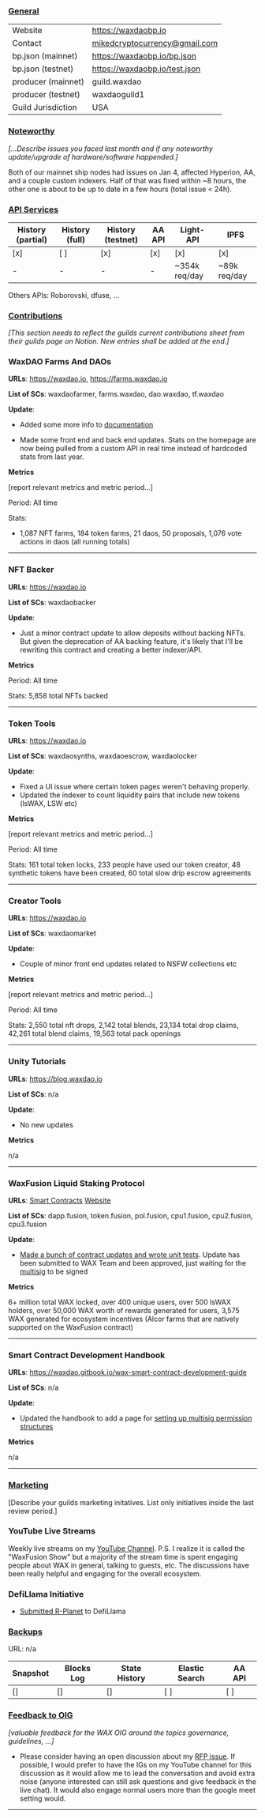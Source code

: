 ### <ins>General</ins>

|  |  |
| --- | --- |
| Website | https://waxdaobp.io |
| Contact | mikedcryptocurrency@gmail.com |
| bp.json (mainnet) | https://waxdaobp.io/bp.json |
| bp.json (testnet) | https://waxdaobp.io/test.json |
| producer (mainnet) | guild.waxdao |
| producer (testnet) | waxdaoguild1 |
| Guild Jurisdiction | USA |

### <ins>Noteworthy</ins>
*[...Describe issues you faced last month and if any noteworthy update/upgrade of hardware/software happended.]*

Both of our mainnet ship nodes had issues on Jan 4, affected Hyperion, AA, and a couple custom indexers. Half of that was fixed within ~8 hours, the other one is about to be up to date in a few hours (total issue < 24h).

### <ins>API Services</ins>

| History (partial) | History (full) | History (testnet) | AA API | Light-API  | IPFS |
|--------|--------|--------|--------|--------|--------|
| [x] | [ ] | [x] | [x] | [x] | [x] | 
| - | - | - | - | ~354k req/day |  ~89k req/day |

Others APIs: Roborovski, dfuse, ...

### <ins>Contributions</ins>
*[This section needs to reflect the guilds current contributions sheet from their guilds page on Notion. New entries shall be added at the end.]*

### WaxDAO Farms And DAOs

**URLs**: https://waxdao.io, https://farms.waxdao.io

**List of SCs**: waxdaofarmer, farms.waxdao, dao.waxdao, tf.waxdao

**Update**: 

- Added some more info to [documentation](https://waxdao.gitbook.io/waxdao/products/wojak-nfts)

- Made some front end and back end updates. Stats on the homepage are now being pulled from a custom API in real time instead of hardcoded stats from last year.

**Metrics**

[report relevant metrics and metric period...]

Period: All time

Stats:

- 1,087 NFT farms, 184 token farms, 21 daos, 50 proposals, 1,076 vote actions in daos (all running totals)


---

### NFT Backer

**URLs**: https://waxdao.io

**List of SCs**: waxdaobacker

**Update**: 

- Just a minor contract update to allow deposits without backing NFTs. But given the deprecation of AA backing feature, it's likely that I'll be rewriting this contract and creating a better indexer/API.

**Metrics**

Period: All time

Stats: 5,858 total NFTs backed


---

### Token Tools

**URLs**: https://waxdao.io

**List of SCs**: waxdaosynths, waxdaoescrow, waxdaolocker

**Update**: 

- Fixed a UI issue where certain token pages weren't behaving properly.
- Updated the indexer to count liquidity pairs that include new tokens (lsWAX, LSW etc)

**Metrics**

[report relevant metrics and metric period...]

Period: All time

Stats: 161 total token locks, 233 people have used our token creator, 48 synthetic tokens have been created, 60 total slow drip escrow agreements


---


### Creator Tools

**URLs**: https://waxdao.io

**List of SCs**: waxdaomarket

**Update**: 

- Couple of minor front end updates related to NSFW collections etc

**Metrics**

[report relevant metrics and metric period...]

Period: All time

Stats: 2,550 total nft drops, 2,142 total blends, 23,134 total drop claims, 42,261 total blend claims, 19,563 total pack openings


---

### Unity Tutorials

**URLs**: https://blog.waxdao.io

**List of SCs**: n/a

**Update**: 
- No new updates

**Metrics**

n/a


---

### WaxFusion Liquid Staking Protocol

**URLs**:
[Smart Contracts](https://github.com/mdcryptonfts/waxfusion)
[Website](https://waxfusion.io)


**List of SCs**: dapp.fusion, token.fusion, pol.fusion, cpu1.fusion, cpu2.fusion, cpu3.fusion

**Update**: 

- [Made a bunch of contract updates and wrote unit tests](https://github.com/mdcryptonfts/waxfusion/commits/main/). Update has been submitted to WAX Team and been approved, just waiting for the [multisig](https://waxblock.io/msig/guild.waxdao/qvkehm) to be signed

**Metrics**

6+ million total WAX locked, over 400 unique users, over 500 lsWAX holders, over 50,000 WAX worth of rewards generated for users, 3,575 WAX generated for ecosystem incentives (Alcor farms that are natively supported on the WaxFusion contract)

---

### Smart Contract Development Handbook

**URLs**: https://waxdao.gitbook.io/wax-smart-contract-development-guide

**List of SCs**: n/a

**Update**:

- Updated the handbook to add a page for [setting up multisig permission structures](https://waxdao.gitbook.io/wax-smart-contract-development-guide/tips-and-tricks/creating-permission-structures)

**Metrics**

n/a


---


### <ins>Marketing</ins>
[Describe your guilds marketing initatives. List only initiatives inside the last review period.]

### YouTube Live Streams

Weekly live streams on my [YouTube Channel](https://www.youtube.com/@MikeDCrypto/streams). P.S. I realize it is called the "WaxFusion Show" but a majority of the stream time is spent engaging people about WAX in general, talking to guests, etc. The discussions have been really helpful and engaging for the overall ecosystem.

### DefiLlama Initiative

- [Submitted R-Planet](https://github.com/DefiLlama/DefiLlama-Adapters/pull/13559) to DefiLlama


### <ins>Backups </ins>
URL: n/a

| Snapshot | Blocks Log | State History | Elastic Search | AA API |
|--------|--------|--------|--------|--------|
| [] | [] | [] | [ ] | [ ] |


### <ins>Feedback to OIG</ins>
*[valuable feedback for the WAX OIG around the topics governance, guidelines, ...]*

- Please consider having an open discussion about my [RFP issue](https://github.com/wax-office-of-inspector-general/WAX-RFP/issues/8). If possible, I would prefer to have the IGs on my YouTube channel for this discussion as it would allow me to lead the conversation and avoid extra noise (anyone interested can still ask questions and give feedback in the live chat). It would also engage normal users more than the google meet setting would.

----
